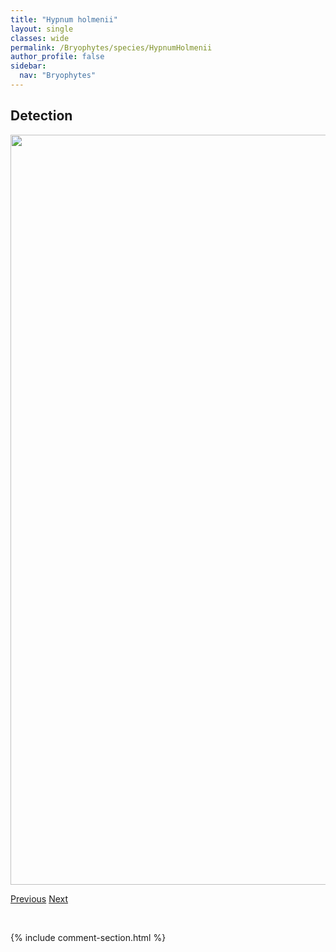 ```yaml
---
title: "Hypnum holmenii"
layout: single
classes: wide
permalink: /Bryophytes/species/HypnumHolmenii
author_profile: false
sidebar:
  nav: "Bryophytes"
---
```


<h2>Detection</h2>

<a href="https://drive.google.com/uc?export=view&id=14h2A_pNzrmv2nwsuVDyuXJAB8AU9V94C">
<img src="https://drive.google.com/uc?export=view&id=14h2A_pNzrmv2nwsuVDyuXJAB8AU9V94C" height = "1200" width = "800">
</a>


<a href="/DevelopmentWebsite/Bryophytes/species/HypnumCupressiforme" class="pagination--pager" title="Hypnum cupressiforme">Previous</a> <a href="/DevelopmentWebsite/Bryophytes/species/HypnumPlicatulum" class="pagination--pager" title="Hypnum plicatulum">Next</a>

<p>&nbsp;</p>

{% include comment-section.html %}
